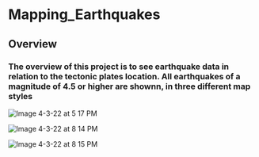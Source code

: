 # Mapping_Earthquakes
## Overview
### The overview of this project is to see earthquake data in relation to the tectonic plates location. All earthquakes of a magnitude of 4.5 or higher are shownn, in three different map styles
![Image 4-3-22 at 5 17 PM](https://user-images.githubusercontent.com/96598876/161459294-a673a452-d22d-4853-b683-e6b16616a931.jpg)

![Image 4-3-22 at 8 14 PM](https://user-images.githubusercontent.com/96598876/161459306-1f2facbe-af32-496e-b2c8-da59acce2fd0.jpg)

![Image 4-3-22 at 8 15 PM](https://user-images.githubusercontent.com/96598876/161459309-7004b746-5add-4eb4-b9bb-b7e0b6d7200b.jpg)
